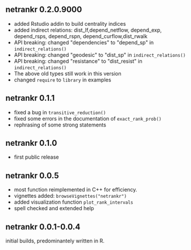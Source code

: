 ## netrankr 0.2.0.9000

* added Rstudio addin to build centrality indices
* added indirect relations: dist_lf,depend_netflow, 
depend_exp, depend_rsps, depend_rspn, depend_curflow,dist_rwalk
* API breaking: changed "dependencies" to "depend_sp" in `indirect_relations()`
* API breaking: changed "geodesic" to "dist_sp" in `indirect_relations()`
* API breaking: changed "resistance" to "dist_resist" in `indirect_relations()`
* The above old types still work in this version
* changed `require` to `library` in examples

## netrankr 0.1.1

* fixed a bug in `transitive_reduction()`
* fixed some errors in the documentation of `exact_rank_prob()`
* rephrasing of some strong statements

## netrankr 0.1.0

* first public release

## netrankr 0.0.5

* most function reimplemented in C++ for efficiency. 
* vignettes added: `browseVignettes("netrankr")`
* added visualization function `plot_rank_intervals`
* spell checked and extended help

## netrankr 0.0.1-0.0.4

initial builds, predominantely written in R.

